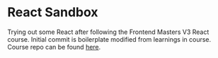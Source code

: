 # React Sandbox

Trying out some React after following the Frontend Masters V3 React course. Initial commit is boilerplate modified from learnings in course. Course repo can be found [here][gh-page].

[gh-page]: http://btholt.github.io/complete-intro-to-react/
